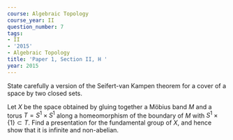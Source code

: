 ```yaml
---
course: Algebraic Topology
course_year: II
question_number: 7
tags:
- II
- '2015'
- Algebraic Topology
title: 'Paper 1, Section II, H '
year: 2015
---
```




State carefully a version of the Seifert-van Kampen theorem for a cover of a space by two closed sets.

Let $X$ be the space obtained by gluing together a Möbius band $M$ and a torus $T=S^{1} \times S^{1}$ along a homeomorphism of the boundary of $M$ with $S^{1} \times\{1\} \subset T$. Find a presentation for the fundamental group of $X$, and hence show that it is infinite and non-abelian.